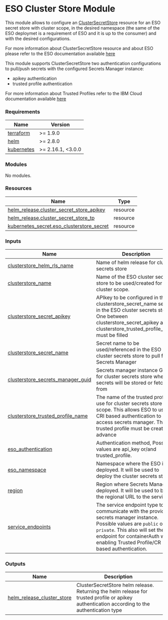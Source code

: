 # ESO Cluster Store Module

This module allows to configure an [ClusterSecretStore](https://external-secrets.io/latest/api/clustersecretstore/) resource for an ESO secret store with cluster scope, in the desired namespace (the same of the ESO deploymet is a requirement of ESO and it is up to the consumer) and with the desired configurations.

For more information about ClusterSecretStore resource and about ESO please refer to the ESO documentation available [here](https://external-secrets.io/v0.8.3/guides/introduction/)

This module supports ClusterSecretStore two authentication configurations to pull/push secrets with the configured Secrets Manager instance:
- apikey authentication
- trusted profile authentication

For more information about Trusted Profiles refer to the IBM Cloud documentation available [here](https://cloud.ibm.com/docs/account?topic=account-create-trusted-profile&interface=ui)

<!-- BEGINNING OF PRE-COMMIT-TERRAFORM DOCS HOOK -->
### Requirements

| Name | Version |
|------|---------|
| <a name="requirement_terraform"></a> [terraform](#requirement\_terraform) | >= 1.9.0 |
| <a name="requirement_helm"></a> [helm](#requirement\_helm) | >= 2.8.0 |
| <a name="requirement_kubernetes"></a> [kubernetes](#requirement\_kubernetes) | >= 2.16.1, <3.0.0 |

### Modules

No modules.

### Resources

| Name | Type |
|------|------|
| [helm_release.cluster_secret_store_apikey](https://registry.terraform.io/providers/hashicorp/helm/latest/docs/resources/release) | resource |
| [helm_release.cluster_secret_store_tp](https://registry.terraform.io/providers/hashicorp/helm/latest/docs/resources/release) | resource |
| [kubernetes_secret.eso_clusterstore_secret](https://registry.terraform.io/providers/hashicorp/kubernetes/latest/docs/resources/secret) | resource |

### Inputs

| Name | Description | Type | Default | Required |
|------|-------------|------|---------|:--------:|
| <a name="input_clusterstore_helm_rls_name"></a> [clusterstore\_helm\_rls\_name](#input\_clusterstore\_helm\_rls\_name) | Name of helm release for cluster secrets store | `string` | `"cluster-secret-store"` | no |
| <a name="input_clusterstore_name"></a> [clusterstore\_name](#input\_clusterstore\_name) | Name of the ESO cluster secrets store to be used/created for cluster scope. | `string` | `"clustersecret-store"` | no |
| <a name="input_clusterstore_secret_apikey"></a> [clusterstore\_secret\_apikey](#input\_clusterstore\_secret\_apikey) | APIkey to be configured in the clusterstore\_secret\_name secret in the ESO cluster secrets store. One between clusterstore\_secret\_apikey and clusterstore\_trusted\_profile\_name must be filled | `string` | `null` | no |
| <a name="input_clusterstore_secret_name"></a> [clusterstore\_secret\_name](#input\_clusterstore\_secret\_name) | Secret name to be used/referenced in the ESO cluster secrets store to pull from Secrets Manager | `string` | `"ibm-secret"` | no |
| <a name="input_clusterstore_secrets_manager_guid"></a> [clusterstore\_secrets\_manager\_guid](#input\_clusterstore\_secrets\_manager\_guid) | Secrets manager instance GUID for cluster secrets store where secrets will be stored or fetched from | `string` | n/a | yes |
| <a name="input_clusterstore_trusted_profile_name"></a> [clusterstore\_trusted\_profile\_name](#input\_clusterstore\_trusted\_profile\_name) | The name of the trusted profile to use for cluster secrets store scope. This allows ESO to use CRI based authentication to access secrets manager. The trusted profile must be created in advance | `string` | `null` | no |
| <a name="input_eso_authentication"></a> [eso\_authentication](#input\_eso\_authentication) | Authentication method, Possible values are api\_key or/and trusted\_profile. | `string` | `"trusted_profile"` | no |
| <a name="input_eso_namespace"></a> [eso\_namespace](#input\_eso\_namespace) | Namespace where the ESO is deployed. It will be used to deploy the cluster secrets store | `string` | n/a | yes |
| <a name="input_region"></a> [region](#input\_region) | Region where Secrets Manager is deployed. It will be used to build the regional URL to the service | `string` | n/a | yes |
| <a name="input_service_endpoints"></a> [service\_endpoints](#input\_service\_endpoints) | The service endpoint type to communicate with the provided secrets manager instance. Possible values are `public` or `private`. This also will set the iam endpoint for containerAuth when enabling Trusted Profile/CR based authentication. | `string` | `"public"` | no |

### Outputs

| Name | Description |
|------|-------------|
| <a name="output_helm_release_cluster_store"></a> [helm\_release\_cluster\_store](#output\_helm\_release\_cluster\_store) | ClusterSecretStore helm release. Returning the helm release for trusted profile or apikey authentication according to the authentication type |
<!-- END OF PRE-COMMIT-TERRAFORM DOCS HOOK -->
